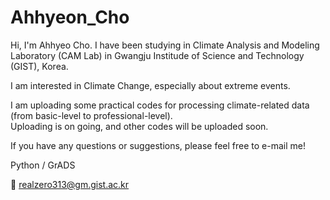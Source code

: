 # Ahhyeon_Cho

Hi, I'm Ahhyeo Cho. 
I have been studying in Climate Analysis and Modeling Laboratory (CAM Lab) in Gwangju Institude of Science and Technology (GIST), Korea.

I am interested in Climate Change, especially about extreme events.

I am uploading some practical codes for processing climate-related data (from basic-level to professional-level).  
Uploading is on going, and other codes will be uploaded soon.

If you have any questions or suggestions, please feel free to e-mail me!

Python / GrADS

📧 realzero313@gm.gist.ac.kr
